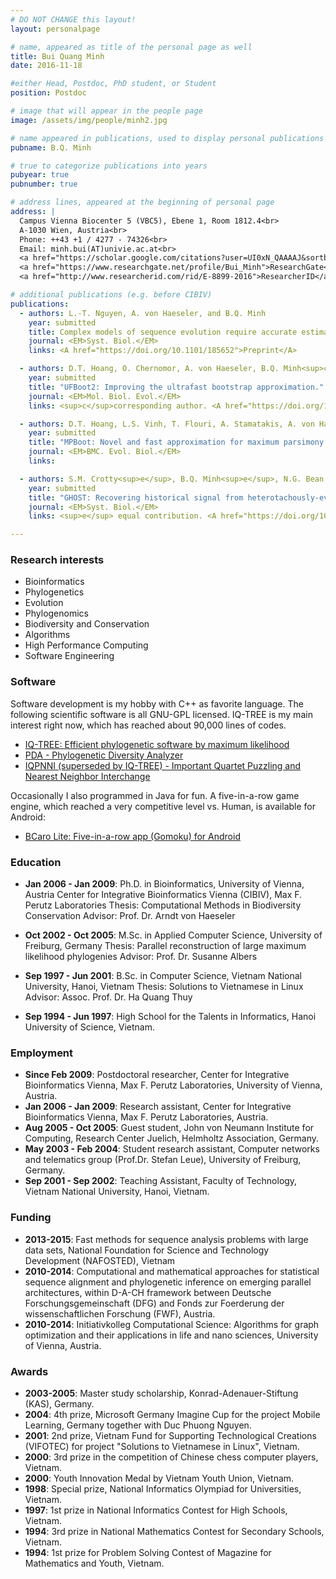 ```yaml
---
# DO NOT CHANGE this layout!
layout: personalpage

# name, appeared as title of the personal page as well
title: Bui Quang Minh
date: 2016-11-18

#either Head, Postdoc, PhD student, or Student
position: Postdoc

# image that will appear in the people page
image: /assets/img/people/minh2.jpg

# name appeared in publications, used to display personal publications
pubname: B.Q. Minh

# true to categorize publications into years
pubyear: true
pubnumber: true

# address lines, appeared at the beginning of personal page
address: |
  Campus Vienna Biocenter 5 (VBC5), Ebene 1, Room 1812.4<br>
  A-1030 Wien, Austria<br>
  Phone: ++43 +1 / 4277 - 74326<br>
  Email: minh.bui(AT)univie.ac.at<br>
  <a href="https://scholar.google.com/citations?user=UI0xN_QAAAAJ&sortby=pubdate">Google Scholar</a><br>
  <a href="https://www.researchgate.net/profile/Bui_Minh">ResearchGate</a><br>
  <a href="http://www.researcherid.com/rid/E-8899-2016">ResearcherID</a>

# additional publications (e.g. before CIBIV)
publications:
  - authors: L.-T. Nguyen, A. von Haeseler, and B.Q. Minh
    year: submitted
    title: Complex models of sequence evolution require accurate estimators as exemplified with the invariable site plus Gamma model.
    journal: <EM>Syst. Biol.</EM>
    links: <A href="https://doi.org/10.1101/185652">Preprint</A>

  - authors: D.T. Hoang, O. Chernomor, A. von Haeseler, B.Q. Minh<sup>c</sup>, and L.S. Vinh<sup>c</sup>
    year: submitted
    title: "UFBoot2: Improving the ultrafast bootstrap approximation."
    journal: <EM>Mol. Biol. Evol.</EM>
    links: <sup>c</sup>corresponding author. <A href="https://doi.org/10.1101/153916">Preprint</A>

  - authors: D.T. Hoang, L.S. Vinh, T. Flouri, A. Stamatakis, A. von Haeseler, and B.Q. Minh
    year: submitted
    title: "MPBoot: Novel and fast approximation for maximum parsimony bootstrap."
    journal: <EM>BMC. Evol. Biol.</EM>
    links: 

  - authors: S.M. Crotty<sup>e</sup>, B.Q. Minh<sup>e</sup>, N.G. Bean, B.R. Holland, J. Tuke, L.S. Jermiin, and A. von Haeseler
    year: submitted
    title: "GHOST: Recovering historical signal from heterotachously-evolved sequence alignments."
    journal: <EM>Syst. Biol.</EM>
    links: <sup>e</sup> equal contribution. <A href="https://doi.org/10.1101/174789">Preprint</A>

---
```



### Research interests
<div class="hline"></div>

* Bioinformatics
* Phylogenetics
* Evolution
* Phylogenomics
* Biodiversity and Conservation
* Algorithms
* High Performance Computing
* Software Engineering


### Software
<div class="hline"></div>

Software development is my hobby with C++ as favorite language. The following scientific software is all GNU-GPL licensed. IQ-TREE is my main interest right now, which has reached about 90,000 lines of codes.

* [IQ-TREE: Efficient phylogenetic software by maximum likelihood](http://www.iqtree.org)
* [PDA - Phylogenetic Diversity Analyzer](http://www.cibiv.at/software/pda)
* [IQPNNI (superseded by IQ-TREE) - Important Quartet Puzzling and Nearest Neighbor Interchange](http://www.cibiv.at/software/iqpnni)

Occasionally I also programmed in Java for fun. A five-in-a-row game engine, which reached a very competitive level vs. Human, is available for Android:

* [BCaro Lite: Five-in-a-row app (Gomoku) for Android](https://play.google.com/store/apps/details?id=com.caro&hl=en)


### Education
<div class="hline"></div>

* __Jan 2006 - Jan 2009__: Ph.D. in Bioinformatics, University of Vienna, Austria
Center for Integrative Bioinformatics Vienna (CIBIV), Max F. Perutz Laboratories
Thesis: Computational Methods in Biodiversity Conservation
Advisor: Prof. Dr. Arndt von Haeseler

* __Oct 2002 - Oct 2005__: M.Sc. in Applied Computer Science, University of Freiburg, Germany
Thesis: Parallel reconstruction of large maximum likelihood phylogenies
Advisor: Prof. Dr. Susanne Albers

* __Sep 1997 - Jun 2001__: B.Sc. in Computer Science, Vietnam National University, Hanoi, Vietnam
Thesis: Solutions to Vietnamese in Linux
Advisor: Assoc. Prof. Dr. Ha Quang Thuy

* __Sep 1994 - Jun 1997__: High School for the Talents in Informatics, Hanoi University of Science, Vietnam.



### Employment
<div class="hline"></div>

* __Since Feb 2009__: Postdoctoral researcher, Center for Integrative Bioinformatics Vienna, Max F. Perutz Laboratories, University of Vienna, Austria.
* __Jan 2006 - Jan 2009__: Research assistant, Center for Integrative Bioinformatics Vienna, Max F. Perutz Laboratories, Austria.
* __Aug 2005 - Oct 2005__: Guest student, John von Neumann Institute for Computing, Research Center Juelich, Helmholtz Association, Germany.
* __May 2003 - Feb 2004__: Student research assistant, Computer networks and telematics group (Prof.Dr. Stefan Leue), University of Freiburg, Germany.
* __Sep 2001 - Sep 2002__: Teaching Assistant, Faculty of Technology, Vietnam National University, Hanoi, Vietnam.



### Funding
<div class="hline"></div>

* __2013-2015__: Fast methods for sequence analysis problems with large data sets, National Foundation for Science and Technology Development (NAFOSTED), Vietnam
* __2010-2014__: Computational and mathematical approaches for statistical sequence alignment and phylogenetic inference on emerging parallel architectures, within D-A-CH framework between Deutsche Forschungsgemeinschaft (DFG) and Fonds zur Foerderung der wissenschaftlichen Forschung (FWF), Austria.
* __2010-2014__: Initiativkolleg Computational Science: Algorithms for graph optimization and their applications in life and nano sciences, University of Vienna, Austria.


### Awards
<div class="hline"></div>

* __2003-2005__: Master study scholarship, Konrad-Adenauer-Stiftung (KAS), Germany.
* __2004__: 4th prize, Microsoft Germany Imagine Cup for the project Mobile Learning, Germany together with Duc Phuong Nguyen.
* __2001__: 2nd prize, Vietnam Fund for Supporting Technological Creations (VIFOTEC) for project "Solutions to Vietnamese in Linux", Vietnam.
* __2000__: 3rd prize in the competition of Chinese chess computer players, Vietnam.
* __2000__: Youth Innovation Medal by Vietnam Youth Union, Vietnam.
* __1998__: Special prize, National Informatics Olympiad for Universities, Vietnam.
* __1997__: 1st prize in National Informatics Contest for High Schools, Vietnam.
* __1994__: 3rd prize in National Mathematics Contest for Secondary Schools, Vietnam.
* __1994__: 1st prize for Problem Solving Contest of Magazine for Mathematics and Youth, Vietnam.

